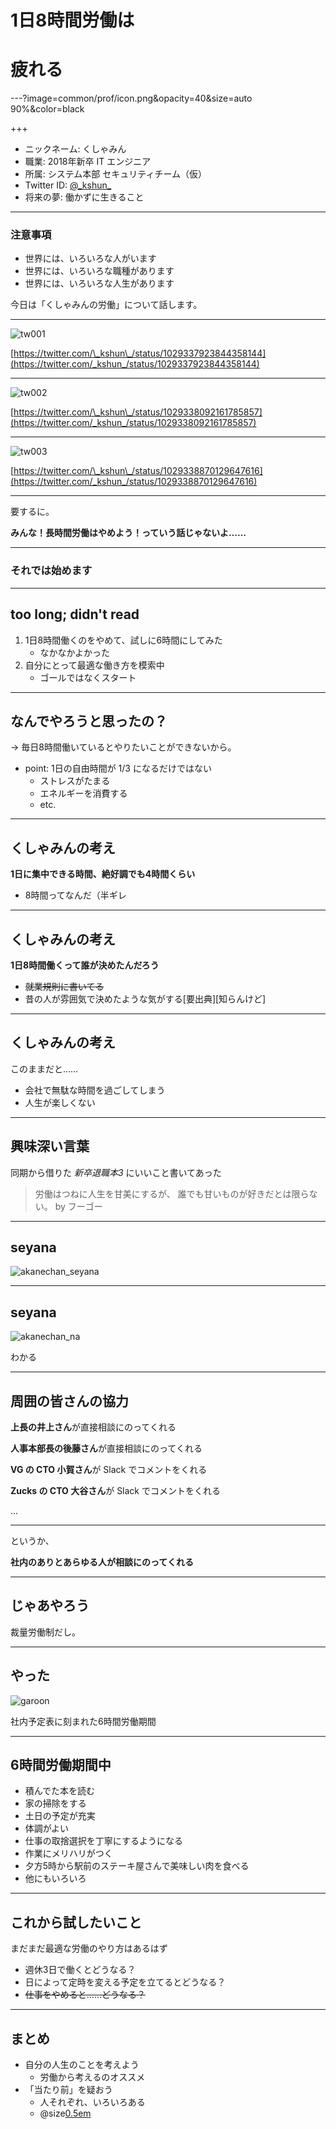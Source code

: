 # 1日8時間労働は
# 疲れる

---?image=common/prof/icon.png&opacity=40&size=auto 90%&color=black

+++

- ニックネーム: くしゃみん
- 職業: 2018年新卒 IT エンジニア
- 所属: システム本部 セキュリティチーム（仮）
- Twitter ID: [@\_kshun\_](https://twitter.com/_kshun_)
- 将来の夢: 働かずに生きること

---

### 注意事項

- 世界には、いろいろな人がいます
- 世界には、いろいろな職種があります
- 世界には、いろいろな人生があります

今日は「くしゃみんの労働」について話します。

---

![tw001](20180817_vglt/img/tw001.png)

[https://twitter.com/\_kshun\_/status/1029337923844358144](https://twitter.com/_kshun_/status/1029337923844358144)

---

![tw002](20180817_vglt/img/tw002.png)

[https://twitter.com/\_kshun\_/status/1029338092161785857](https://twitter.com/_kshun_/status/1029338092161785857)

---

![tw003](20180817_vglt/img/tw003.png)

[https://twitter.com/\_kshun\_/status/1029338870129647616](https://twitter.com/_kshun_/status/1029338870129647616)

---

要するに。

**みんな！長時間労働はやめよう！っていう話じゃないよ……**

---

### それでは始めます

---

## too long; didn't read

1. 1日8時間働くのをやめて、試しに6時間にしてみた
    - なかなかよかった
2. 自分にとって最適な働き方を模索中
    - ゴールではなくスタート

---

## なんでやろうと思ったの？

-> 毎日8時間働いているとやりたいことができないから。

- point: 1日の自由時間が 1/3 になるだけではない
    - ストレスがたまる
    - エネルギーを消費する
    - etc.

---

## くしゃみんの考え

**1日に集中できる時間、絶好調でも4時間くらい**

- 8時間ってなんだ（半ギレ

---

## くしゃみんの考え

**1日8時間働くって誰が決めたんだろう**

- ~~就業規則に書いてる~~
- 昔の人が雰囲気で決めたような気がする\[要出典\]\[知らんけど\]

---

## くしゃみんの考え

このままだと……

- 会社で無駄な時間を過ごしてしまう
- 人生が楽しくない

---

## 興味深い言葉

同期から借りた *新卒退職本3* にいいこと書いてあった

> 労働はつねに人生を甘美にするが、
> 誰でも甘いものが好きだとは限らない。
> by フーゴー

---

## seyana

![akanechan_seyana](20180817_vglt/img/seyana.png)

---

## seyana

![akanechan_na](20180817_vglt/img/na.jpg)

わかる

---

## 周囲の皆さんの協力

**上長の井上さん**が直接相談にのってくれる

**人事本部長の後藤さん**が直接相談にのってくれる

**VG の CTO 小賀さん**が Slack でコメントをくれる

**Zucks の CTO 大谷さん**が Slack でコメントをくれる

...

---

というか、

**社内のありとあらゆる人が相談にのってくれる**

---

## じゃあやろう

裁量労働制だし。

---

## やった

![garoon](20180817_vglt/img/garoon1.png)

社内予定表に刻まれた6時間労働期間

---

## 6時間労働期間中

- 積んでた本を読む
- 家の掃除をする
- 土日の予定が充実
- 体調がよい
- 仕事の取捨選択を丁寧にするようになる
- 作業にメリハリがつく
- 夕方5時から駅前のステーキ屋さんで美味しい肉を食べる
- 他にもいろいろ

---

## これから試したいこと

まだまだ最適な労働のやり方はあるはず

- 週休3日で働くとどうなる？
- 日によって定時を変える予定を立てるとどうなる？
- ~~仕事をやめると……どうなる？~~

---

## まとめ

- 自分の人生のことを考えよう
    - 労働から考えるのオススメ
- 「当たり前」を疑おう
    - 人それぞれ、いろいろある
    - @size[0.5em](画一化されたルールの中には、あまり合理的じゃないものがあるかもね)


